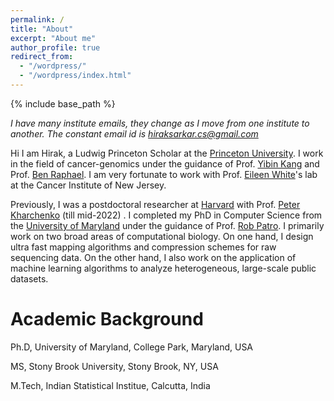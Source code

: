 ```yaml
---
permalink: /
title: "About"
excerpt: "About me"
author_profile: true
redirect_from: 
  - "/wordpress/"
  - "/wordpress/index.html"
---
```


{% include base_path %}

<em>I have many institute emails, they change as I move from one institute to another. The constant email id is hiraksarkar.cs@gmail.com</em> 

Hi I am Hirak, a Ludwig Princeton Scholar at the [Princeton University](https://princeton.edu). I work in the field of cancer-genomics under the guidance of Prof. [Yibin Kang](https://molbio.princeton.edu/people/yibin-kang) and Prof. [Ben Raphael](https://lsi.princeton.edu/ben-raphael). I am very fortunate to work with Prof. [Eileen White](https://www.cinj.org/research/eileen-white-phd)'s lab at the Cancer Institute of New Jersey. 

Previously, I was a postdoctoral researcher at [Harvard](https://hms.harvard.edu)  with Prof. [Peter Kharchenko](https://dbmi.hms.harvard.edu/people/peter-kharchenko) (till mid-2022) . I completed my PhD in Computer Science from the [University of Maryland](www.cs.umd.edu) under the guidance of Prof. [Rob Patro](http://www.robpatro.com/). I primarily work on two broad areas of computational biology. On one hand, I design ultra fast mapping algorithms and compression schemes for raw sequencing data. On the other hand, I also work on the application of machine learning algorithms to analyze heterogeneous, large-scale public datasets. 



Academic Background
======

Ph.D, University of Maryland, College Park, Maryland, USA

MS, Stony Brook University, Stony Brook, NY, USA

M.Tech, Indian Statistical Institue, Calcutta, India
